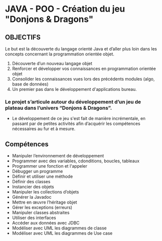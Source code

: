 # JAVA - POO - Création du jeu "Donjons & Dragons"

## OBJECTIFS
Le but est la découverte du langage orienté Java et d’aller plus loin dans les concepts concernant la programmation orientée objet.

1. Découverte d’un nouveau langage objet
2. Renforcer et développer vos connaissances en programmation orientée objet
3. Consolider les connaissances vues lors des précédents modules (algo, base de données)
4. Un premier pas dans le développement d'applications bureau.

### Le projet s’articule autour du développement d’un jeu de plateau dans l’univers “Donjons & Dragons”.
- Le développement de ce jeu s'est fait de manière incrémentale, en passant par de petites activités afin d’acquérir les compétences nécessaires au fur et à mesure.

## Compétences
+ Manipuler l’environnement de développement
+ Programmer avec des variables, cdonditions, boucles, tableaux
+ Programmer une fonction et l'appeler
+ Débugger un programme
+ Définir et utiliser une méthode
+ Définir des classes
+ Instancier des objets
+ Manipuler les collections d’objets
+ Générer la Javadoc
+ Mettre en œuvre l’héritage objet
+ Gérer les exceptions (erreurs)
+ Manipuler classes abstraites
+ Utiliser des interfaces
+ Accéder aux données avec JDBC
+ Modéliser avec UML les diagrammes de classe
+ Modéliser avec UML les diagrammes de Use case
